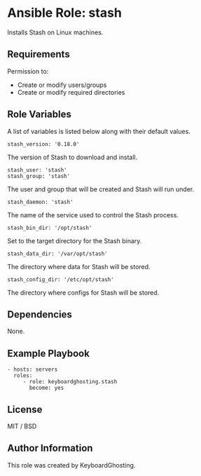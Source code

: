 Ansible Role: stash
=========

Installs Stash on Linux machines.

Requirements
------------

Permission to:
  - Create or modify users/groups
  - Create or modify required directories

Role Variables
--------------
A list of variables is listed below along with their default values.

    stash_version: '0.18.0'

The version of Stash to download and install.

    stash_user: 'stash'
    stash_group: 'stash'

The user and group that will be created and Stash will run under.

    stash_daemon: 'stash'

The name of the service used to control the Stash process.

    stash_bin_dir: '/opt/stash'

Set to the target directory for the Stash binary.

    stash_data_dir: '/var/opt/stash'

The directory where data for Stash will be stored.

    stash_config_dir: '/etc/opt/stash'

The directory where configs for Stash will be stored.

Dependencies
------------

None.

Example Playbook
----------------

    - hosts: servers
      roles:
         - role: keyboardghosting.stash
           become: yes

License
-------

MIT / BSD

Author Information
------------------

This role was created by KeyboardGhosting.
